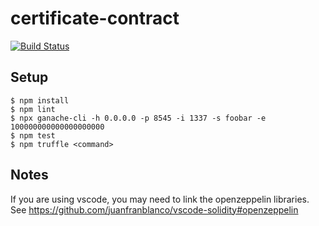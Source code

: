 # certificate-contract

[![Build Status](https://travis-ci.org/GovTechSG/certificate-contract.svg?branch=master)](https://travis-ci.org/GovTechSG/certificate-contract)

## Setup

```
$ npm install
$ npm lint
$ npx ganache-cli -h 0.0.0.0 -p 8545 -i 1337 -s foobar -e 100000000000000000000
$ npm test
$ npm truffle <command>
```

## Notes

If you are using vscode, you may need to link the openzeppelin libraries. See https://github.com/juanfranblanco/vscode-solidity#openzeppelin
